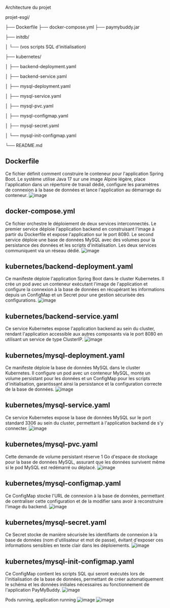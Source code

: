 Architecture du projet

projet-esgi/

├── Dockerfile
├── docker-compose.yml
├── paymybuddy.jar

├── initdb/

│   └── (vos scripts SQL d'initialisation)

├── kubernetes/

│   ├── backend-deployment.yaml

│   ├── backend-service.yaml

│   ├── mysql-deployment.yaml

│   ├── mysql-service.yaml

│   ├── mysql-pvc.yaml

│   ├── mysql-configmap.yaml

│   ├── mysql-secret.yaml

│   └── mysql-init-configmap.yaml

└── README.md


## Dockerfile
Ce fichier définit comment construire le conteneur pour l'application Spring Boot. Le système utilise Java 17 sur une image Alpine légère, place l'application dans un répertoire de travail dédié, configure les paramètres de connexion à la base de données et lance l'application au démarrage du conteneur.
![image](https://github.com/user-attachments/assets/ed545727-7bde-4d41-8a1b-e464f32a47c2)

## docker-compose.yml
Ce fichier orchestre le déploiement de deux services interconnectés. Le premier service déploie l'application backend en construisant l'image à partir du Dockerfile et expose l'application sur le port 8080. Le second service déploie une base de données MySQL avec des volumes pour la persistance des données et les scripts d'initialisation. Les deux services communiquent via un réseau dédié.
![image](https://github.com/user-attachments/assets/e8d92c78-6077-4e34-9613-ed8d89119722)

## kubernetes/backend-deployment.yaml
Ce manifeste déploie l'application Spring Boot dans le cluster Kubernetes. Il crée un pod avec un conteneur exécutant l'image de l'application et configure la connexion à la base de données en récupérant les informations depuis un ConfigMap et un Secret pour une gestion sécurisée des configurations.
![image](https://github.com/user-attachments/assets/d1bd7d82-2e27-4fea-b3a3-ec4e3895e6bc)

## kubernetes/backend-service.yaml
Ce service Kubernetes expose l'application backend au sein du cluster, rendant l'application accessible aux autres composants via le port 8080 en utilisant un service de type ClusterIP.
![image](https://github.com/user-attachments/assets/5cdd60ce-dedc-4ed7-b414-1e4446fe8ad5)

## kubernetes/mysql-deployment.yaml
Ce manifeste déploie la base de données MySQL dans le cluster Kubernetes. Il configure un pod avec un conteneur MySQL, monte un volume persistant pour les données et un ConfigMap pour les scripts d'initialisation, garantissant ainsi la persistance et la configuration correcte de la base de données.
![image](https://github.com/user-attachments/assets/87366cf5-8eff-4dd7-ae36-1dcbec60acf3)

## kubernetes/mysql-service.yaml
Ce service Kubernetes expose la base de données MySQL sur le port standard 3306 au sein du cluster, permettant à l'application backend de s'y connecter.
![image](https://github.com/user-attachments/assets/1c15a4fb-1a42-48cc-a877-80e73766ab1b)

## kubernetes/mysql-pvc.yaml
Cette demande de volume persistant réserve 1 Go d'espace de stockage pour la base de données MySQL, assurant que les données survivent même si le pod MySQL est redémarré ou déplacé.
![image](https://github.com/user-attachments/assets/e6406894-2807-4621-8925-021ce683f8ae)

## kubernetes/mysql-configmap.yaml
Ce ConfigMap stocke l'URL de connexion à la base de données, permettant de centraliser cette configuration et de la modifier sans avoir à reconstruire l'image du backend.
![image](https://github.com/user-attachments/assets/b21cead8-b51f-47f4-8d57-be31c838a1ca)

## kubernetes/mysql-secret.yaml
Ce Secret stocke de manière sécurisée les identifiants de connexion à la base de données (nom d'utilisateur et mot de passe), évitant d'exposer ces informations sensibles en texte clair dans les déploiements.
![image](https://github.com/user-attachments/assets/8e5e7e2f-f576-4df3-9790-30fdc2b952ed)

## kubernetes/mysql-init-configmap.yaml
Ce ConfigMap contient les scripts SQL qui seront exécutés lors de l'initialisation de la base de données, permettant de créer automatiquement le schéma et les données initiales nécessaires au fonctionnement de l'application PayMyBuddy.
![image](https://github.com/user-attachments/assets/08450366-c550-431b-9f0c-b19e20634f14)



Pods running, application running
![image](https://github.com/user-attachments/assets/fd2a1529-e04f-443e-8e53-16e142601da3)
![image](https://github.com/user-attachments/assets/b7492655-2abb-4c72-8f0a-75aaa8d55bdd)


